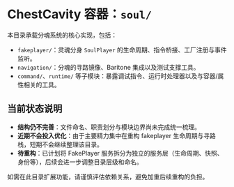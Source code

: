 # ChestCavity 容器：`soul/`

本目录承载分魂系统的核心实现，包括：

- `fakeplayer/`：灵魂分身 `SoulPlayer` 的生命周期、指令桥接、工厂注册与事件监听。
- `navigation/`：分魂的寻路镜像、Baritone 集成以及测试支撑工具。
- `command/`、`runtime/` 等子模块：暴露调试指令、运行时处理器以及与容器/属性相关的工具。

## 当前状态说明

- **结构仍不完善**：文件命名、职责划分与模块边界尚未完成统一梳理。
- **近期不会投入优化**：由于主要精力集中在重构 fakeplayer 生命周期与寻路栈，短期不会继续整理该目录。
- **待重构**：已计划将 FakePlayer 服务拆分为独立的服务层（生命周期、快照、身份等），后续会进一步调整目录层级和命名。

如需在此目录扩展功能，请谨慎评估依赖关系，避免加重后续重构的负担。

